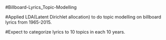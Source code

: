 #Billboard-Lyrics_Topic-Modelling


#Applied LDA(Latent Dirichlet allocation) to do topic modelling on billboard lyrics from 1965-2015.

#Expect to categorize lyrics to 10 topics in each 10 years. 
